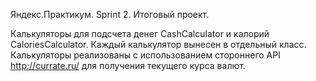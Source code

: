 Яндекс.Практикум. Sprint 2. Итоговый проект.

Калькуляторы для подсчета денег CashCalculator и калорий CaloriesCalculator. Каждый калькулятор вынесен в отдельный класс. Калькуляторы реализованы с использованием стороннего API http://currate.ru/ для получения текущего курса валют.
